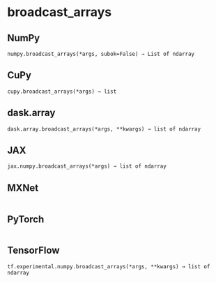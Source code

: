# broadcast_arrays

## NumPy

```
numpy.broadcast_arrays(*args, subok=False) → List of ndarray
```

## CuPy

```
cupy.broadcast_arrays(*args) → list
```

## dask.array

```
dask.array.broadcast_arrays(*args, **kwargs) → list of ndarray
```

## JAX

```
jax.numpy.broadcast_arrays(*args) → list of ndarray
```

## MXNet

```

```

## PyTorch

```

```

## TensorFlow

```
tf.experimental.numpy.broadcast_arrays(*args, **kwargs) → list of ndarray
```
